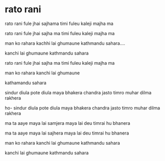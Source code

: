# rato rani
rato rani fule jhai sajhama
timi fuleu kaleji majha ma

rato rani fule jhai sajha ma
timi fuleu kaleji majha ma

man ko rahara kachhi lai ghumaune
kathmandu sahara....


kanchi lai ghumaune kathmandu sahara

rato rani fule jhai sajha ma
timi fuleu kaleji majha ma

man ko rahara kanchi lai ghumaune

kathamandu sahara


sindur diula pote diula maya bhakera
chandra jasto timro muhar dilma rakhera

ho- sindur diula pote diula maya bhakera
chandra jasto timro muhar dilma rakhera

ma ta aaye maya lai samjera
maya lai deu timrai hu bhanera

ma ta aaye maya lai sajhera
maya lai deu timrai hu bhanera


man ko rahara kanchi lai ghumaune
kathmandu sahara


kanchi lai ghumaune kathmandu sahara